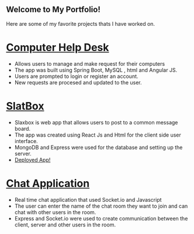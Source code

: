 ## Welcome to My Portfolio!

Here are some of my favorite projects thats I have worked on. 

# [Computer Help Desk](https://github.com/chisomkun/MyHelpDesk)
* Allows users to manage and make request for their computers
* The app was built using Spring Boot, MySQL , html and Angular JS. 
* Users are prompted to login or register an account.
* New requests are procesed and updated to the user. 

# [SlatBox](https://github.com/chisomkun/TweetClone)
* Slaxbox is web app that allows users to post to a common message board. 
* The app was created using React Js and Html for the client side user interface. 
* MongoDB and Express were used for the database and setting up the server. 
* [Deployed App!](https://slatbox.herokuapp.com/)


# [Chat Application](https://github.com/chisomkun/ChatApp)
* Real time chat application that used Socket.io and Javascript
* The user can enter the name of the chat room they want to join and can chat with other users in the room. 
* Express and Socket.io were used to create communication between the client, server and other users in the room. 
